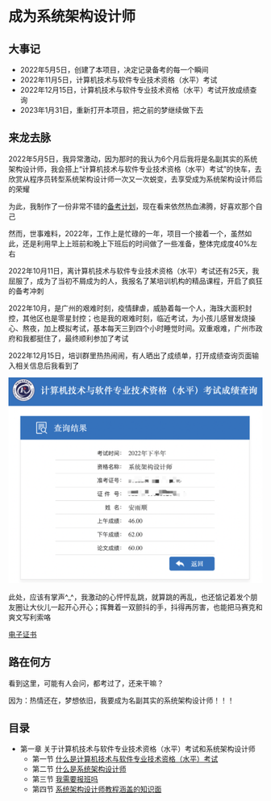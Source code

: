 # 成为系统架构设计师
## 大事记
- 2022年5月5日，创建了本项目，决定记录备考的每一个瞬间
- 2022年11月5日，计算机技术与软件专业技术资格（水平）考试
- 2022年12月15日，计算机技术与软件专业技术资格（水平）考试开放成绩查询
- 2023年1月31日，重新打开本项目，把之前的梦继续做下去

## 来龙去脉
2022年5月5日，我异常激动，因为那时的我认为6个月后我将是名副其实的系统架构设计师，我会搭上“计算机技术与软件专业技术资格（水平）考试”的快车，去欣赏从程序员转型系统架构设计师一次又一次蜕变，去享受成为系统架构设计师后的荣耀

为此，我制作了一份非常不错的[备考计划](./README-old.md)，现在看来依然热血沸腾，好喜欢那个自己

然而，世事难料，2022年，工作上是忙碌的一年，项目一个接着一个，虽然如此，还是利用早上上班前和晚上下班后的时间做了一些准备，整体完成度40%左右

2022年10月11日，离计算机技术与软件专业技术资格（水平）考试还有25天，我屈服了，成为了当初不屑成为的人，我报名了某培训机构的精品课程，开启了疯狂的备考冲刺

2022年10月，是广州的艰难时刻，疫情肆虐，威胁着每一个人，海珠大面积封控，其他区也是零星封控；也是我的艰难时刻，临近考试，为小孩儿感冒发烧操心、熬夜，加上模拟考试，基本每天三到四个小时睡觉时间。双重艰难，广州市政府和我都挺住了，最终顺利参加了考试

2022年12月15日，培训群里热热闹闹，有人晒出了成绩单，打开成绩查询页面输入相关信息后我看到了

![分数截图](./sa.png)

此处，应该有掌声^_^，我激动的心怦怦乱跳，就算跳的再乱，也还惦记着发个朋友圈让大伙儿一起开心开心；挥舞着一双颤抖的手，抖得再厉害，也能把马赛克和爽文写利索咯

[电子证书](./电子证书.jpg)

## 路在何方
看到这里，可能有人会问，都考过了，还来干嘛？

因为：热情还在，梦想依旧，我要成为名副其实的系统架构设计师！！！

## 目录
- 第一章 关于计算机技术与软件专业技术资格（水平）考试和系统架构设计师
  - 第一节 [什么是计算机技术与软件专业技术资格（水平）考试](第一章/什么是计算机技术与软件专业技术资格（水平）考试.md)
  - 第二节 [什么是系统架构设计师](./第一章/什么是系统架构设计师.md)
  - 第三节 [我需要报班吗](./第一章/我需要报班吗.md)
  - 第四节 [系统架构设计师教程涵盖的知识面](./第一章/系统架构设计师教程涵盖的知识面.md)
